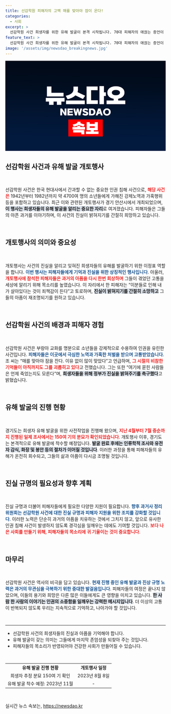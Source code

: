 ```yaml
---
title: 선감학원 피해자의 고백 매를 맞아야 잠이 온다!
categories:
  - 사회
excerpt: >
  선감학원 사건 희생자를 위한 유해 발굴이 본격 시작됩니다. 70대 피해자의 애끊는 증언이 전해진 가운데, 가혹한 교화의 피해 사실이 드러납니다. 과거의 상처를 치유할 희망을 찾아보세요!
feature_text: >
  선감학원 사건 희생자를 위한 유해 발굴이 본격 시작됩니다. 70대 피해자의 애끊는 증언이 전해진 가운데, 가혹한 교화의 피해 사실이 드러납니다. 과거의 상처를 치유할 희망을 찾아보세요!
image: '/assets/img/newsdao_breakingnews.jpg'
---
```


<p><img src="/assets/img/newsdao_breakingnews.jpg" alt="ontimetimes 속보" /></p>

<h2 data-ke-size="size26">선감학원 사건과 유해 발굴 개토행사</h2>

<p data-ke-size="size16">&nbsp;</p>

<p>선감학원 사건은 한국 현대사에서 간과할 수 없는 중요한 인권 침해 사건으로, <b><span style="color: #ee2323;">해당 사건은</span></b> 1942년부터 1982년까지 약 4700여 명의 소년들에게 가해진 강제노역과 가혹행위 등을 포함하고 있습니다. 최근 이와 관련된 개토행사가 경기 안산시에서 개최되었으며, <b><span style="background-color: #21538527;">이 행사는 희생자들의 유해 발굴을 알리는 중요한 자리</span></b>로 여겨졌습니다. 피해자들은 그들의 아픈 과거를 이야기하며, 이 사건의 진실이 밝혀지기를 간절히 희망하고 있습니다. </p>

<p data-ke-size="size16">&nbsp;</p>

<h2 data-ke-size="size26">개토행사의 의미와 중요성</h2>

<p data-ke-size="size16">&nbsp;</p>

<p>개토행사는 사건의 진실을 알리고 잊혀진 희생자들의 유해를 발굴하기 위한 이정표 역할을 합니다. <b><span style="color: #1a5490;">이번 행사는 피해자들에게 기억과 진실을 위한 상징적인 행사입니다</span></b>. 아울러, <b><span style="color: #ee2323;">개토행사에 참석한 피해자들은 과거의 아픔을 다시 한번 회상하며</span></b> 그들이 겪었던 고통을 세상에 알리기 위해 목소리를 높였습니다. 이 자리에서 한 피해자는 “이분들로 인해 내가 살아있다는 것이 죄책감이 든다”고 토로하며, <b><span style="background-color: #21538527;">진실이 밝혀지기를 간절히 소망하고</span></b> 그들의 아픔이 재조명되기를 원하고 있습니다.</p>

<p data-ke-size="size16">&nbsp;</p>

<h2 data-ke-size="size26">선감학원 사건의 배경과 피해자 경험</h2>

<p data-ke-size="size16">&nbsp;</p>

<p>선감학원 사건은 부랑아 교화를 명분으로 소년들을 강제적으로 수용하여 인권을 유린한 사건입니다. <b><span style="color: #1a5490;">피해자들은 이곳에서 극심한 노역과 가혹한 처벌을 받으며 고통받았습니다</span></b>. 조 씨는 “매를 맞아야 잠을 잔다. 이유 없이 많이 맞았다”고 언급하며, <b><span style="color: #ee2323;">그 시절의 비참한 기억들이 아직까지도 그를 괴롭히고 있다</span></b>고 전했습니다. 그는 또한 “여기에 묻힌 사람들은 언제 죽었는지도 모른다”며, <b><span style="background-color: #21538527;">희생자들을 위해 정부가 진실을 밝혀주기를 촉구했다</span></b>고 밝혔습니다.</p>

<p data-ke-size="size16">&nbsp;</p>

<h2 data-ke-size="size26">유해 발굴의 진행 현황</h2>

<p data-ke-size="size16">&nbsp;</p>

<p>경기도는 희생자 유해 발굴을 위한 사전작업을 진행해 왔으며, <b><span style="color: #ee2323;">지난 4월부터 7월 중순까지 진행된 일제 조사에서는 150여 기의 분묘가 확인되었습니다</span></b>. 개토행사 이후, 경기도는 본격적으로 유해 발굴에 착수할 예정입니다. <b><span style="background-color: #21538527;">발굴 완료 후에는 인류학적 조사와 유전자 감식, 화장 및 봉안 등의 절차가 이어질 것입니다</span></b>. 이러한 과정을 통해 피해자들의 유해가 온전히 회수되고, 그들의 삶과 아픔이 다시금 조명될 것입니다.</p>

<p data-ke-size="size16">&nbsp;</p>

<h2 data-ke-size="size26">진실 규명의 필요성과 향후 계획</h2>

<p data-ke-size="size16">&nbsp;</p>

<p>진실 규명과 더불어 피해자들에게 필요한 다양한 지원이 필요합니다. <b><span style="color: #1a5490;">향후 과거사 정리위원회는 선감학원 사건에 대한 진실 규명과 피해자 지원을 위한 조치를 강화할 것입니다</span></b>. 이러한 노력은 단순히 과거의 아픔을 치유하는 것에서 그치지 않고, 앞으로 유사한 인권 침해 사건이 발생하지 않도록 경각심을 일깨우는 데에도 기여할 것입니다. <b><span style="color: #ee2323;">보다 나은 사회를 만들기 위해, 피해자들의 목소리에 귀 기울이는 것이 중요합니다</span></b>.</p>

<p data-ke-size="size16">&nbsp;</p>

<h2 data-ke-size="size26">마무리</h2>

<p data-ke-size="size16">&nbsp;</p>

<p>선감학원 사건은 역사의 비극을 담고 있습니다. <b><span style="color: #1a5490;">현재 진행 중인 유해 발굴과 진상 규명 노력은 과거의 무관심을 극복하기 위한 중대한 발걸음입니다</span></b>. 피해자들의 여정은 끝나지 않았으며, 이들의 용기와 희망은 다른 많은 이들에게도 큰 영향을 미치고 있습니다. <b><span style="background-color: #21538527;">한 사람 한 사람의 이야기는 인권의 소중함을 일깨우는 강력한 메시지입니다</span></b>. 더 이상의 고통이 반복되지 않도록 우리는 지속적으로 기억하고, 나아가야 할 것입니다.</p>

<p data-ke-size="size16">&nbsp;</p>

<hr>

<ul>
  <li>선감학원 사건의 희생자들의 진실과 아픔을 기억해야 합니다.</li>
  <li>유해 발굴이 갖는 의미는 그들에게 마지막 존엄성을 되찾아 주는 것입니다.</li>
  <li>피해자들의 목소리가 반영되어야 건강한 사회가 만들어질 수 있습니다.</li>
</ul>

<p data-ke-size="size16">&nbsp;</p>

<table style="width: 100%; border-collapse: collapse;">
  <tr>
    <td style="text-align: center; height: 17px;"><b>유해 발굴 진행 현황</b></td>
    <td style="text-align: center; height: 17px;"><b>개토행사 일정</b></td>
  </tr>
  <tr>
    <td style="text-align: center;">희생자 추정 분묘 150여 기 확인</td>
    <td style="text-align: center;">2023년 8월 8일</td>
  </tr>
  <tr>
    <td style="text-align: center;">유해 발굴 착수 예정: 2023년 11월</td>
    <td style="text-align: center;">-</td>
  </tr>
</table>

<p data-ke-size="size16">&nbsp;</p>
실시간 뉴스 속보는, <a href="https://newsdao.kr" rel="dofollow">https://newsdao.kr</a>


